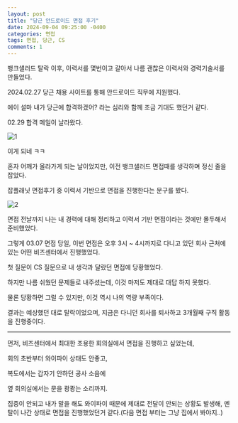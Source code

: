 ```yaml
---
layout: post
title: "당근 안드로이드 면접 후기"
date: 2024-09-04 09:25:00 -0400 
categories: 면접
tags: 면접, 당근, CS
comments: 1
---
```


뱅크샐러드 탈락 이후, 이력서를 몇번이고 갈아서 나름 괜찮은 이력서와 경력기술서를 만들었다.

2024.02.27 당근 채용 사이트를 통해 안드로이드 직무에 지원했다.

에이 설마 내가 당근에 합격하겠어? 라는 심리와 함께 조금 기대도 했던거 같다.

02.29 합격 메일이 날라왔다.

![1](https://sun5066.github.io/assets/images/daangn/1.png)

이게 되네 ㅋㅋ

혼자 어깨가 올라가게 되는 날이었지만, 이전 뱅크샐러드 면접때를 생각하며 정신 줄을 잡았다.

잡플래닛 면접후기 중 이력서 기반으로 면접을 진행한다는 문구를 봤다.

![2](https://sun5066.github.io/assets/images/daangn/2.png)

면접 전날까지 나는 내 경력에 대해 정리하고 이력서 기반 면접이라는 것에만 몰두해서 준비했었다.

그렇게 03.07 면접 당일, 이번 면접은 오후 3시 ~ 4시까지로 다니고 있던 회사 근처에 있는 어떤 비즈센터에서 진행했었다.

첫 질문이 CS 질문으로 내 생각과 달랐던 면접에 당황했었다.

하지만 나름 쉬웠던 문제들로 내주셨는데, 이것 마저도 제대로 대답 하지 못했다.

물론 당황하면 그럴 수 있지만, 이것 역시 나의 역량 부족이다.

결과는 예상했던 대로 탈락이었으며, 지금은 다니던 회사를 퇴사하고 3개월째 구직 활동을 진행중이다.

---

먼저, 비즈센터에서 최대한 조용한 회의실에서 면접을 진행하고 싶었는데,

회의 초반부터 와이파이 상태도 안좋고,

복도에서는 갑자기 안하던 공사 소음에

옆 회의실에서는 문을 쾅쾅는 소리까지.

집중이 안되고 내가 말을 해도 와이파이 때문에 제대로 전달이 안되는 상황도 발생해, 멘탈이 나간 상태로 면접을 진행했었던거 같다.(다음 면접 부터는 그냥 집에서 봐야지..)